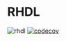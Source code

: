 # RHDL

![rhdl](https://github.com/rhdl/rhdl/workflows/rhdl/badge.svg)
[![codecov](https://codecov.io/gh/rhdl/rhdl/branch/main/graph/badge.svg?token=U9Z8ATR3X6)](https://codecov.io/gh/rhdl/rhdl/)
